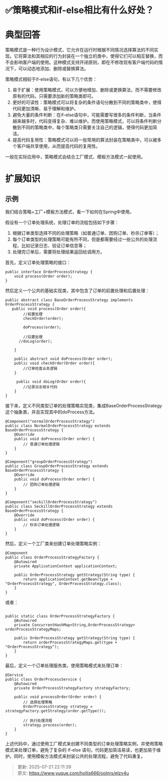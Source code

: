 # ✅策略模式和if-else相比有什么好处？

# 典型回答


策略模式是一种行为设计模式，它允许在运行时根据不同情况选择算法的不同实现。它将算法和其相应的行为封装在一个独立的类中，使得它们可以相互替换，而不会影响客户端的使用。这种模式支持开闭原则，即在不修改现有客户端代码的情况下，可以动态地添加、删除或替换算法。



策略模式相较于if-else语句，有以下几个优势：

1. 易于扩展：使用策略模式，可以方便地增加、删除或更换算法，而不需要修改原有的代码，只需要添加新的策略类即可。
2. 更好的可读性：策略模式可以将复杂的条件语句分散到不同的策略类中，使得代码更加清晰、易于理解和维护。
3. 避免大量的条件判断：在if-else语句中，可能需要写很多的条件判断，当条件越来越多时，代码变得复杂、难以维护。而使用策略模式，可以将条件判断分散到不同的策略类中，每个策略类只需要关注自己的逻辑，使得代码更加简洁。
4. 提高代码复用性：策略模式可以将一些常用的算法封装在策略类中，可以被多个客户端共享使用，从而提高代码的复用性。



一般在实际应用中，策略模式会结合工厂模式、模板方法模式一起使用。





# 扩展知识


## 示例


我们结合策略+工厂+模板方法模式，看一下如何在Spring中使用。



假设有一个订单处理系统，处理订单的流程包括如下步骤：

1. 根据订单类型选择不同的处理策略（如普通订单、团购订单、秒杀订单等）；
2. 每个订单类型的处理策略可能有所不同，但是都需要经过一些公共的处理流程，比如记录日志、验证订单信息等；
3. 处理完订单后，需要将处理结果返回给调用方。



首先，定义订单处理策略的接口：



```plain
public interface OrderProcessStrategy {
    void process(Order order);
}
```



然后定义一个公共的基础实现类，其中包含了订单的前置处理和后置处理：



```plain
public abstract class BaseOrderProcessStrategy implements OrderProcessStrategy {
   public void process(Order order){
    	//前置处理
    	checkOrder(order);

    	doProcess(order);

    	//后置处理
      //doLog(order);
  	
    }

  	public abstract void doProcess(Order order);
    public void checkOrder(Order order){
    	//订单检查业务逻辑
    }

	 public void doLog(Order order){
    	//记录日志相关代码
    }
}
```



接下来，定义不同类型订单的处理策略实现类，集成BaseOrderProcessStrategy这个抽象类，并且实现其中的doProcess方法。



```plain
@Component("normalOrderProcessStrategy")
public class NormalOrderProcessStrategy extends BaseOrderProcessStrategy {
    @Override
    public void doProcess(Order order) {
        // 普通订单处理逻辑
    }
}

@Component("groupOrderProcessStrategy")
public class GroupOrderProcessStrategy extends BaseOrderProcessStrategy {
    @Override
    public void doProcess(Order order) {
        // 团购订单处理逻辑
    }
}

@Component("seckillOrderProcessStrategy")
public class SeckillOrderProcessStrategy extends BaseOrderProcessStrategy {
    @Override
    public void doProcess(Order order) {
        // 秒杀订单处理逻辑
    }
}

```



然后，定义一个工厂类来创建订单处理策略实例：



```plain
@Component
public class OrderProcessStrategyFactory {
    @Autowired
    private ApplicationContext applicationContext;

    public OrderProcessStrategy getStrategy(String type) {
        return applicationContext.getBean(type + "OrderProcessStrategy", OrderProcessStrategy.class);
    }
}
```



或者：

```plain

public static class OrderProcessStrategyFactory {
    @Autowired
    private ConcurrentHashMap<String,OrderProcessStrategy> orderProcessStrategyMaps;

    public OrderProcessStrategy getStrategy(String type) {
        return orderProcessStrategyMaps.get(type + "OrderProcessStrategy");
    }
}
```



最后，定义一个订单处理服务类，使用策略模式来处理订单：



```plain
@Service
public class OrderProcessService {
    @Autowired
    private OrderProcessStrategyFactory strategyFactory;

    public void processOrder(Order order) {
        // 选择处理策略
        OrderProcessStrategy strategy = strategyFactory.getStrategy(order.getType());

        // 执行处理流程
        strategy.process(order);
    }
}
```

<font style="color:rgb(55, 65, 81);background-color:rgb(247, 247, 248);"></font>

上述代码中，通过使用工厂模式来创建不同类型的订单处理策略实例，并使用策略模式来处理订单，避免了复杂的 if-else 语句，代码更加简洁易读，也更加易于维护。同时，使用模板方法模式来封装公共的处理流程，避免了代码重复。



> 更新: 2025-07-21 22:11:39  
> 原文: <https://www.yuque.com/hollis666/oolnrs/elzv4u>